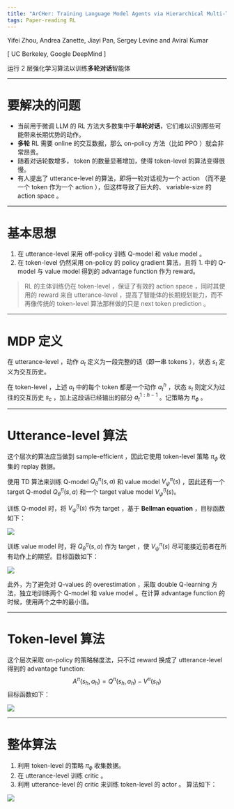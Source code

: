 ```yaml
---
title: "ArCHer: Training Language Model Agents via Hierarchical Multi-Turn RL 阅读笔记"
tags: Paper-reading RL
---
```


Yifei Zhou, Andrea Zanette, Jiayi Pan, Sergey Levine and Aviral Kumar

[ UC Berkeley, Google DeepMind ]

运行 2 层强化学习算法以训练**多轮对话**智能体

---
# 要解决的问题
- 当前用于微调 LLM 的 RL 方法大多数集中于**单轮对话**，它们难以识别那些可能带来长期优势的动作。
- **多轮** RL 需要 online 的交互数据，那么 on-policy 方法（比如 PPO ）就会非常昂贵。
- 随着对话轮数增多， token 的数量显著增加，使得 token-level 的算法变得很慢。
- 有人提出了 utterance-level 的算法，即将一轮对话视为一个 action （而不是一个 token 作为一个 action ），但这样导致了巨大的、 variable-size 的 action space 。

---
# 基本思想
1. 在 utterance-level 采用 off-policy 训练 Q-model 和 value model 。
2. 在 token-level 仍然采用 on-policy 的 policy gradient 算法，且将 1. 中的 Q-model 与 value model 得到的 advantage function 作为 reward。
> RL 的主体训练仍在 token-level ，保证了有效的 action space ，同时其使用的 reward 来自 utterance-level ，提高了智能体的长期规划能力，而不再像传统的 token-level 算法那样做的只是 next token prediction 。

---
# MDP 定义
在 utterance-level ，动作 $a_t$ 定义为一段完整的话（即一串 tokens ），状态 $s_t$ 定义为交互历史。

在 token-level ，上述 $a_t$ 中的每个 token 都是一个动作 $a_t^h$ ，状态 $s_t$ 则定义为过往的交互历史 $s_c$ ，加上这段话已经输出的部分 $a_t^{1:h-1}$ 。记策略为 $\pi_{\phi}$ 。

---
# Utterance-level 算法
这个层次的算法应当做到 sample-efficient ，因此它使用 token-level 策略 $\pi_{\phi}$ 收集的 replay 数据。

使用 TD 算法来训练 Q-model $Q_{\theta}^{\pi}(s,a)$ 和 value model $V_{\psi}^{\pi}(s)$ ，因此还有一个 target Q-model $Q_{\bar{\theta}}^{\pi}(s,a)$ 和一个 target value model $V_{\bar{\psi}}^{\pi}(s)$。

训练 Q-model 时，将 $V_{\bar{\psi}}^{\pi}(s)$ 作为 target ，基于 **Bellman equation** ，目标函数如下：

![](https://lrel7.github.io/assets/images/2024-03-16-ArCHer/2024-03-17-08-40-18.png)

训练 value model 时，将 $Q_{\bar{\theta}}^{\pi}(s,a)$ 作为 target ，使 $V_{\psi}^{\pi}(s)$ 尽可能接近前者在所有动作上的期望。目标函数如下：

![](https://lrel7.github.io/assets/images/2024-03-16-ArCHer/2024-03-17-08-35-19.png)

此外，为了避免对 Q-values 的 overestimation ，采取 double Q-learning 方法，独立地训练两个 Q-model 和 value model 。在计算 advantage function 的时候，使用两个之中的最小值。

---
# Token-level 算法
这个层次采取 on-policy 的策略梯度法，只不过 reward 换成了 utterance-level 得到的 advantage function:$$A^\pi(s_h,a_h)=Q^{\pi}(s_h,a_h)-V^{\pi}(s_h)$$
目标函数如下：

![](https://lrel7.github.io/assets/images/2024-03-16-ArCHer/2024-03-17-08-41-18.png)

---
# 整体算法
1. 利用 token-level 的策略 $\pi_{\phi}$ 收集数据。
2. 在 utterance-level 训练 critic 。
3. 利用 utterance-level 的 critic 来训练 token-level 的 actor 。
算法如下：

![](https://lrel7.github.io/assets/images/2024-03-16-ArCHer/2024-03-17-08-41-54.png)

